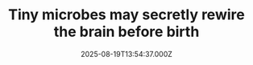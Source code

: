 ---
title: "Tiny microbes may secretly rewire the brain before birth"
date: 2025-08-19T13:54:37.000Z
category: Health
externalLink: "https://www.sciencedaily.com/releases/2025/08/250818103000.htm"
image: ""
excerpt: "MSU researchers discovered that microbes begin shaping the brain while still in the womb, influencing neurons in a region critical for stress and social behavior. Their findings suggest modern birth practices that alter the microbiome may have hidden impacts on brain development.…"
---
